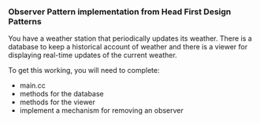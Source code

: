 ### Observer Pattern implementation from Head First Design Patterns

You have a weather station that periodically updates its weather. There is a database to keep a historical account of weather and there is a viewer for displaying real-time updates of the current weather.

To get this working, you will need to complete:
- main.cc
- methods for the database
- methods for the viewer
- implement a mechanism for removing an observer 
